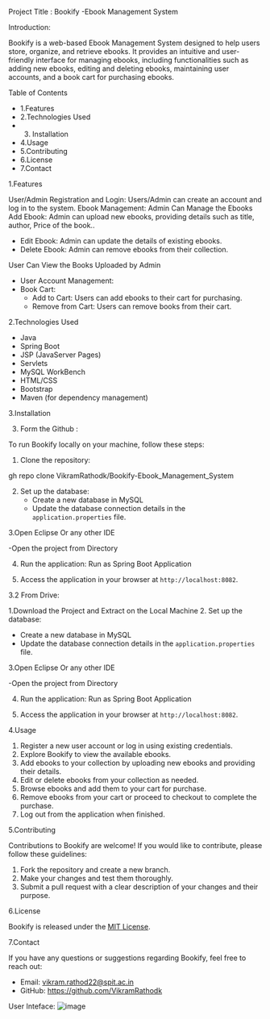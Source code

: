 Project Title : Bookify -Ebook Management System

Introduction:

Bookify is a web-based Ebook Management System designed to help users store, organize, and retrieve ebooks. It provides an intuitive and user-friendly interface for managing ebooks, including functionalities such as adding new ebooks, editing and deleting ebooks, maintaining user accounts, and a book cart for purchasing ebooks.


Table of Contents

- 1.Features
- 2.Technologies Used
- 3. Installation
- 4.Usage
- 5.Contributing
- 6.License
- 7.Contact

1.Features

User/Admin Registration and Login: Users/Admin can create an account and log in to the system.
Ebook Management:
Admin Can Manage the Ebooks
  Add Ebook: Admin can upload new ebooks, providing details such as title, author, Price of the book..
  - Edit Ebook: Admin can update the details of existing ebooks.
  - Delete Ebook: Admin can remove ebooks from their collection.

User Can View the Books Uploaded by Admin
- User Account Management:
- Book Cart:
  - Add to Cart: Users can add ebooks to their cart for purchasing.
  - Remove from Cart: Users can remove books from their cart.





2.Technologies Used

- Java
- Spring Boot
- JSP (JavaServer Pages)
- Servlets
- MySQL WorkBench
- HTML/CSS
- Bootstrap 
- Maven (for dependency management)

3.Installation

3. Form the Github : 

To run Bookify locally on your machine, follow these steps:

1. Clone the repository:

gh repo clone VikramRathodk/Bookify-Ebook_Management_System

2. Set up the database:
   - Create a new database in MySQL
   - Update the database connection details in the `application.properties` file.

3.Open Eclipse Or any other IDE

   -Open the project from Directory

4. Run the application:
	Run as Spring Boot Application

5. Access the application in your browser at `http://localhost:8082`.





3.2 From Drive:

1.Download the Project and Extract on the Local Machine
2. Set up the database:
   - Create a new database in MySQL
   - Update the database connection details in the `application.properties` file.

3.Open Eclipse Or any other IDE

   -Open the project from Directory

4. Run the application:
	Run as Spring Boot Application

5. Access the application in your browser at `http://localhost:8082`.


4.Usage

1. Register a new user account or log in using existing credentials.
2. Explore Bookify to view the available ebooks.
4. Add ebooks to your collection by uploading new ebooks and providing their details.
5. Edit or delete ebooks from your collection as needed.
7. Browse ebooks and add them to your cart for purchase.
8. Remove ebooks from your cart or proceed to checkout to complete the purchase.
9. Log out from the application when finished.

5.Contributing

Contributions to Bookify are welcome! If you would like to contribute, please follow these guidelines:

1. Fork the repository and create a new branch.
2. Make your changes and test them thoroughly.
3. Submit a pull request with a clear description of your changes and their purpose.

6.License

Bookify is released under the [MIT License](LICENSE).

7.Contact

If you have any questions or suggestions regarding Bookify, feel free to reach out:

- Email: vikram.rathod22@spit.ac.in
- GitHub: https://github.com/VikramRathodk


User Inteface:
![image](https://github.com/VikramRathodk/Bookify-Ebook_Management_System/assets/105376838/e0fe19b9-3c60-4c96-84c1-be446f6adbac)

